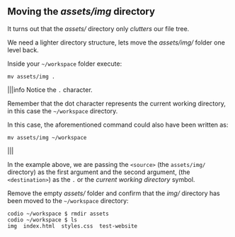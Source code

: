 ## Moving the _assets/img_ directory

It turns out that the _assets/_ directory only _clutters_ our file tree.

We need a lighter directory structure, lets move the _assets/img/_ folder one level back.

Inside your `~/workspace` folder execute:

```
mv assets/img .
```

|||info
Notice the `.` character. 

Remember that the dot character represents the current working directory, in this case the `~/workspace` directory.

In this case, the aforementioned command could also have been written as:
```
mv assets/img ~/workspace
```
|||

In the example above, we are passing the `<source>` (the `assets/img/` directory) as the first argument and the second argument, (the `<destination>`) as the `.` or the _current working directory_ symbol.

Remove the empty _assets/_ folder and confirm that the _img/_ directory has been moved to the `~/workspace` directory:

```
codio ~/workspace $ rmdir assets
codio ~/workspace $ ls
img  index.html  styles.css  test-website
```